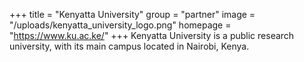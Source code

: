 +++
title = "Kenyatta University"
group = "partner"
image = "/uploads/kenyatta_university_logo.png"
homepage = "https://www.ku.ac.ke/"
+++
Kenyatta University is a public research university, with its main campus located in Nairobi, Kenya.